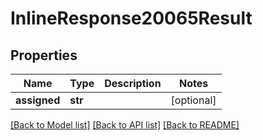 # InlineResponse20065Result

## Properties
Name | Type | Description | Notes
------------ | ------------- | ------------- | -------------
**assigned** | **str** |  | [optional] 

[[Back to Model list]](../README.md#documentation-for-models) [[Back to API list]](../README.md#documentation-for-api-endpoints) [[Back to README]](../README.md)


